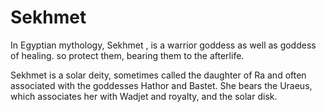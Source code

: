 # Sekhmet
In Egyptian mythology, Sekhmet , is a warrior goddess as well as goddess of healing. 
so protect them, bearing them to the afterlife.

Sekhmet is a solar deity, sometimes called the daughter of Ra and often associated with the goddesses Hathor and Bastet. She bears the Uraeus, which associates her with Wadjet and royalty, and the solar disk.
